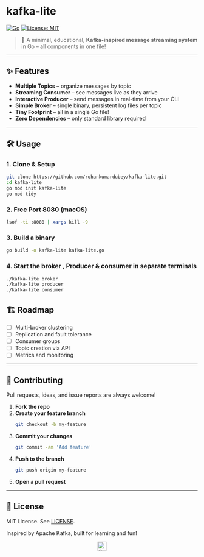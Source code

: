 # kafka-lite

[![Go](https://img.shields.io/badge/Go-1.19+-00ADD8?logo=go)](https://golang.org)
[![License: MIT](https://img.shields.io/badge/License-MIT-green.svg)](LICENSE)

> 🚀 A minimal, educational, **Kafka-inspired message streaming system** in Go – all components in one file!

---

## ✨ Features

- **Multiple Topics** – organize messages by topic
- **Streaming Consumer** – see messages live as they arrive
- **Interactive Producer** – send messages in real-time from your CLI
- **Simple Broker** – single binary, persistent log files per topic
- **Tiny Footprint** – all in a single Go file!
- **Zero Dependencies** – only standard library required

---

## 🛠️ Usage

### 1. **Clone & Setup**

```sh
git clone https://github.com/rohankumardubey/kafka-lite.git
cd kafka-lite
go mod init kafka-lite
go mod tidy
```


### 2. **Free Port 8080 (macOS)**
```sh
lsof -ti :8080 | xargs kill -9
```


### 3. **Build a binary**
```sh
go build -o kafka-lite kafka-lite.go
```

### 4. **Start the broker , Producer & consumer in separate terminals**
```sh
./kafka-lite broker
./kafka-lite producer
./kafka-lite consumer
```


## 🏗️ Roadmap

- [ ] Multi-broker clustering
- [ ] Replication and fault tolerance
- [ ] Consumer groups
- [ ] Topic creation via API
- [ ] Metrics and monitoring

---

## 🤝 Contributing

Pull requests, ideas, and issue reports are always welcome!

1. **Fork the repo**
2. **Create your feature branch**
    ```sh
    git checkout -b my-feature
    ```
3. **Commit your changes**
    ```sh
    git commit -am 'Add feature'
    ```
4. **Push to the branch**
    ```sh
    git push origin my-feature
    ```
5. **Open a pull request**

---

## 📄 License

MIT License.
See [LICENSE](LICENSE).


Inspired by Apache Kafka, built for learning and fun!

<p align="center"> <img src="https://img.shields.io/badge/Built%20With-Go-00ADD8?logo=go&logoColor=white" alt="Go Badge" height="24"> </p>
